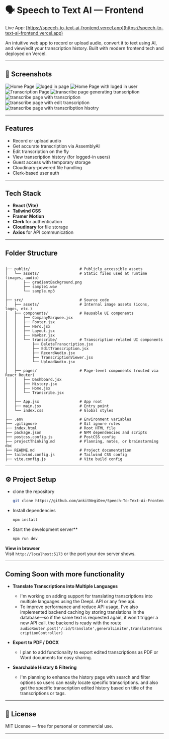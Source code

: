 
# 🗣️ Speech to Text AI — Frontend

Live App: [https://speech-to-text-ai-frontend.vercel.app](https://speech-to-text-ai-frontend.vercel.app)

An intuitive web app to record or upload audio, convert it to text using AI, and view/edit your transcription history. Built with modern frontend tech and deployed on Vercel.

---

## 📸 Screenshots

<!-- Replace with actual file paths or URLs -->
![Home Page](./public/assets/site1.png)
![loged in page](./public/assets/site4.png)
![Home Page with loged in user](./public/assets/site0.png)
![Transcription Page](./public/assets/site2.png)
![transcribe page generating transcription](./public/assets/site3.png)
![transcribe page with transcription](./public/assets/site5.png)
![transcribe page with edit transcription](./public/assets/site6.png)
![transcribe page with transcribption hisotry](./public/assets/site7.png)

---

## Features

- Record or upload audio
- Get accurate transcription via AssemblyAI
- Edit transcription on the fly
- View transcription history (for logged-in users)
- Guest access with temporary storage
- Cloudinary-powered file handling
- Clerk-based user auth

---

## Tech Stack

- **React (Vite)**
- **Tailwind CSS**
- **Framer Motion**
- **Clerk** for authentication
- **Cloudinary** for file storage
- **Axios** for API communication

---

## Folder Structure

```plain text

├── public/                      # Publicly accessible assets
│   └── assets/                  # Static files used at runtime (images, audio)
│       ├── gradientBackground.png
│       ├── sample1.wav
│       └── sample.mp3
│
├── src/                         # Source code
│   ├── assets/                  # Internal image assets (icons, logos, etc.)
│   ├── components/              # Reusable UI components
│   │   ├── CompanyMarquee.jsx
│   │   ├── Footer.jsx
│   │   ├── Hero.jsx
│   │   ├── Layout.jsx
│   │   ├── Navbar.jsx
│   │   └── transcribe/          # Transcription-related UI components
│   │       ├── DeleteTranscription.jsx
│   │       ├── EditTranscription.jsx
│   │       ├── RecordAudio.jsx
│   │       ├── TranscriptionViewer.jsx
│   │       └── UploadAudio.jsx
│   │
│   ├── pages/                   # Page-level components (routed via React Router)
│   │   ├── Dashboard.jsx
│   │   ├── History.jsx
│   │   ├── Home.jsx
│   │   └── Transcribe.jsx
│   │
│   ├── App.jsx                  # App root
│   ├── main.jsx                 # Entry point
│   └── index.css                # Global styles
│
├── .env                         # Environment variables
├── .gitignore                   # Git ignore rules
├── index.html                   # Root HTML file
├── package.json                 # NPM dependencies and scripts
├── postcss.config.js            # PostCSS config
├── projectThinking.md           # Planning, notes, or brainstorming doc
├── README.md                    # Project documentation
├── tailwind.config.js           # Tailwind CSS config
├── vite.config.js               # Vite build config
````

---

## ⚙️ Project Setup

- clone the repository

    ```bash
    git clone https://github.com/ankitNegiDev/Speech-To-Text-Ai-Frontend
    ```

- Install dependencies

    ```bash
    npm install
    ```


- Start the development server**  

    ```bash
    npm run dev
    ```

**View in browser**  
Visit `http://localhost:5173` or the port your dev server shows.

---

## Coming Soon with more functionality

- **Translate Transcriptions into Multiple Languages**  
  - I'm working on adding support for translating transcriptions into multiple languages using the DeepL API or any free api.  
  - To improve performance and reduce API usage, I've also implemented backend caching by storing translations in the database—so if the same text is requested again, it won't trigger a new API call. the backend is ready with the route `audioRouter.post('/:id/translate',generalLimiter,translateTranscriptionController)`

- **Export to PDF / DOCX**  
  - I plan to add functionality to export edited transcriptions as PDF or Word documents for easy sharing.

- **Searchable History & Filtering**  
  - I'm planning to enhance the history page with search and filter options so users can easily locate specific transcriptions. and also get the specific transcription edited history based on title of the transcriptions or tags.

---

## 📄 License

MIT License — free for personal or commercial use.

---
